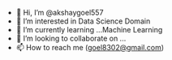 - 👋 Hi, I’m @akshaygoel557
- 👀 I’m interested in Data Science Domain
- 🌱 I’m currently learning ...Machine Learning
- 💞️ I’m looking to collaborate on ...
- 📫 How to reach me (goel8302@gmail.com)

<!---
akshaygoel557/akshaygoel557 is a ✨ special ✨ repository because its `README.md` (this file) appears on your GitHub profile.
You can click the Preview link to take a look at your changes.
--->

